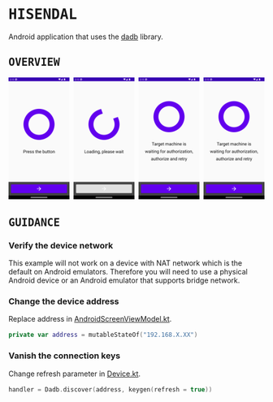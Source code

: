 # <samp>HISENDAL</samp>

Android application that uses the [dadb](https://github.com/mobile-dev-inc/dadb) library.

<!--
## <samp>OVERVIEW</samp>
## <samp>EXAMPLES</samp>
## <samp>SUPPORTS</samp>
## <samp>SOLUTION</samp>
## <samp>GUIDANCE</samp>
## <samp>SCHEDULE</samp>
-->

## <samp>OVERVIEW</samp>

<img src="assets/img1.png" width="23.875%"/><img src="assets/none.png" width="1.5%"/><img src="assets/img2.png" width="23.875%"/><img src="assets/none.png" width="1.5%"/><img src="assets/img3.png" width="23.875%"/><img src="assets/none.png" width="1.5%"/><img src="assets/img3.png" width="23.875%"/>

## <samp>GUIDANCE</samp>

### Verify the device network

This example will not work on a device with NAT network which is the default on Android emulators.
Therefore you will need to use a physical Android device or an Android emulator that supports bridge network.

<!--
<table>
  <tr>
    <td align="center" valign="middle">
      <p><br><img src="https://cdn-icons-png.flaticon.com/512/2058/2058197.png" width="80%"/><br></p>
    </td>
    <td width="85%">
      This example will not work on a device with NAT network which is the default on Android emulators.
      Therefore you will need to use a physical Android device or an Android emulator that supports bridge network.
    </td>
  </tr>
</table>
-->

### Change the device address

Replace address in [AndroidScreenViewModel.kt](app/src/main/java/com/example/hisendal/AndroidScreenViewModel.kt).

```kotlin
private var address = mutableStateOf("192.168.X.XX")
```

### Vanish the connection keys

Change refresh parameter in [Device.kt](app/src/main/java/com/example/hisendal/Device.kt).

```kotlin
handler = Dadb.discover(address, keygen(refresh = true))
```
